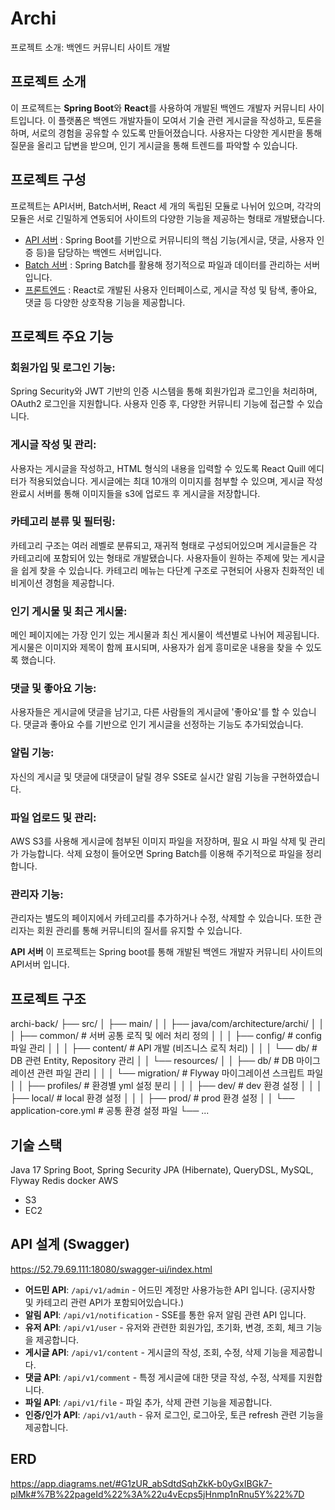 # Archi
프로젝트 소개: 백엔드 커뮤니티 사이트 개발

## 프로젝트 소개
이 프로젝트는 **Spring Boot**와 **React**를 사용하여 개발된 백엔드 개발자 커뮤니티 사이트입니다. 
이 플랫폼은 백엔드 개발자들이 모여서 기술 관련 게시글을 작성하고, 토론을 하며, 서로의 경험을 공유할 수 있도록 만들어졌습니다. 
사용자는 다양한 게시판을 통해 질문을 올리고 답변을 받으며, 인기 게시글을 통해 트렌드를 파악할 수 있습니다.

## 프로젝트 구성

프로젝트는 API서버, Batch서버, React 세 개의 독립된 모듈로 나뉘어 있으며, 
각각의 모듈은 서로 긴밀하게 연동되어 사이트의 다양한 기능을 제공하는 형태로 개발됐습니다.

- [API 서버](#api-서버) : Spring Boot를 기반으로 커뮤니티의 핵심 기능(게시글, 댓글, 사용자 인증 등)을 담당하는 백엔드 서버입니다.
- [Batch 서버](#batch-서버) : Spring Batch를 활용해 정기적으로 파일과 데이터를 관리하는 서버입니다.
- [프론트엔드](#프론트엔드) : React로 개발된 사용자 인터페이스로, 게시글 작성 및 탐색, 좋아요, 댓글 등 다양한 상호작용 기능을 제공합니다.


## 프로젝트 주요 기능

### 회원가입 및 로그인 기능:
Spring Security와 JWT 기반의 인증 시스템을 통해 회원가입과 로그인을 처리하며, OAuth2 로그인을 지원합니다.
사용자 인증 후, 다양한 커뮤니티 기능에 접근할 수 있습니다.

### 게시글 작성 및 관리:
사용자는 게시글을 작성하고, HTML 형식의 내용을 입력할 수 있도록 React Quill 에디터가 적용되었습니다.
게시글에는 최대 10개의 이미지를 첨부할 수 있으며, 게시글 작성 완료시 서버를 통해 이미지들을 s3에 업로드 후 게시글을 저장합니다.

### 카테고리 분류 및 필터링:
카테고리 구조는 여러 레벨로 분류되고, 재귀적 형태로 구성되어있으며 게시글들은 각 카테고리에 포함되어 있는 형태로 개발됐습니다.
사용자들이 원하는 주제에 맞는 게시글을 쉽게 찾을 수 있습니다.
카테고리 메뉴는 다단계 구조로 구현되어 사용자 친화적인 네비게이션 경험을 제공합니다.

### 인기 게시물 및 최근 게시물:
메인 페이지에는 가장 인기 있는 게시물과 최신 게시물이 섹션별로 나뉘어 제공됩니다.
게시물은 이미지와 제목이 함께 표시되며, 사용자가 쉽게 흥미로운 내용을 찾을 수 있도록 했습니다.

### 댓글 및 좋아요 기능:
사용자들은 게시글에 댓글을 남기고, 다른 사람들의 게시글에 '좋아요'를 할 수 있습니다.
댓글과 좋아요 수를 기반으로 인기 게시글을 선정하는 기능도 추가되었습니다.

### 알림 기능:
자신의 게시글 및 댓글에 대댓글이 달릴 경우 SSE로 실시간 알림 기능을 구현하였습니다.

### 파일 업로드 및 관리:
AWS S3를 사용해 게시글에 첨부된 이미지 파일을 저장하며, 필요 시 파일 삭제 및 관리가 가능합니다.
삭제 요청이 들어오면 Spring Batch를 이용해 주기적으로 파일을 정리합니다.

### 관리자 기능:
관리자는 별도의 페이지에서 카테고리를 추가하거나 수정, 삭제할 수 있습니다.
또한 관리자는 회원 관리를 통해 커뮤니티의 질서를 유지할 수 있습니다.



**API 서버**
이 프로젝트는 Spring boot를 통해 개발된 백엔드 개발자 커뮤니티 사이트의 API서버 입니다.

## 프로젝트 구조
archi-back/
├── src/
│   ├── main/
│   │   ├── java/com/architecture/archi/
│   │   │   ├── common/         # 서버 공통 로직 및 에러 처리 정의
│   │   │   ├── config/         # config 파일 관리
│   │   │   ├── content/        # API 개발 (비즈니스 로직 처리)
│   │   │   └── db/             # DB 관련 Entity, Repository 관리
│   │   └── resources/
│   │       ├── db/             # DB 마이그레이션 관련 파일 관리
│   │       │   └── migration/  # Flyway 마이그레이션 스크립트 파일
│   │       ├── profiles/       # 환경별 yml 설정 분리
│   │       │   ├── dev/        # dev 환경 설정
│   │       │   ├── local/      # local 환경 설정
│   │       │   ├── prod/       # prod 환경 설정
│   │       └── application-core.yml # 공통 환경 설정 파일
└── ...


## 기술 스택
Java 17
Spring Boot, Spring Security
JPA (Hibernate), QueryDSL, MySQL, Flyway
Redis
docker
AWS
 - S3
 - EC2


## API 설계 (Swagger)
https://52.79.69.111:18080/swagger-ui/index.html

- **어드민 API**: `/api/v1/admin` - 어드민 계정만 사용가능한 API 입니다. (공지사항 및 카테고리 관련 API가 포함되어있습니다.)
- **알림 API**: `/api/v1/notification` - SSE를 통한 유저 알림 관련 API 입니다.
- **유저 API**: `/api/v1/user` - 유저와 관련한 회원가입, 초기화, 변경, 조회, 체크 기능을 제공합니다.
- **게시글 API**: `/api/v1/content` - 게시글의 작성, 조회, 수정, 삭제 기능을 제공합니다.
- **댓글 API**: `/api/v1/comment` - 특정 게시글에 대한 댓글 작성, 수정, 삭제를 지원합니다.
- **파일 API**: `/api/v1/file` - 파일 추가, 삭제 관련 기능을 제공합니다.
- **인증/인가 API**: `/api/v1/auth` - 유저 로그인, 로그아웃, 토큰 refresh 관련 기능을 제공합니다.

## ERD
https://app.diagrams.net/#G1zUR_abSdtdSqhZkK-b0yGxIBGk7-plMk#%7B%22pageId%22%3A%22u4vEcps5jHnmp1nRnu5Y%22%7D
